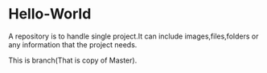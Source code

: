 # Hello-World
A repository is to handle single project.It can include images,files,folders or any information that the project needs. 

This is branch(That is copy of Master).
